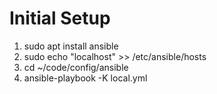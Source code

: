 
# Initial Setup

1. sudo apt install ansible
2. sudo echo "localhost" >> /etc/ansible/hosts
3. cd ~/code/config/ansible
4. ansible-playbook -K local.yml

